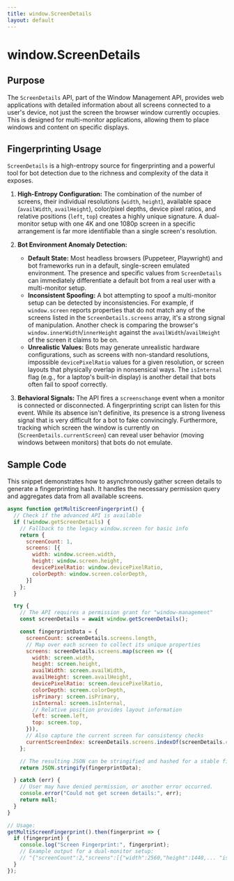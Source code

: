 ```yaml
---
title: window.ScreenDetails
layout: default
---
```

# window.ScreenDetails
## Purpose
The `ScreenDetails` API, part of the Window Management API, provides web applications with detailed information about all screens connected to a user's device, not just the screen the browser window currently occupies. This is designed for multi-monitor applications, allowing them to place windows and content on specific displays.

## Fingerprinting Usage
`ScreenDetails` is a high-entropy source for fingerprinting and a powerful tool for bot detection due to the richness and complexity of the data it exposes.

1.  **High-Entropy Configuration:** The combination of the number of screens, their individual resolutions (`width`, `height`), available space (`availWidth`, `availHeight`), color/pixel depths, device pixel ratios, and relative positions (`left`, `top`) creates a highly unique signature. A dual-monitor setup with one 4K and one 1080p screen in a specific arrangement is far more identifiable than a single screen's resolution.

2.  **Bot Environment Anomaly Detection:**
    *   **Default State:** Most headless browsers (Puppeteer, Playwright) and bot frameworks run in a default, single-screen emulated environment. The presence and specific values from `ScreenDetails` can immediately differentiate a default bot from a real user with a multi-monitor setup.
    *   **Inconsistent Spoofing:** A bot attempting to spoof a multi-monitor setup can be detected by inconsistencies. For example, if `window.screen` reports properties that do not match any of the screens listed in the `ScreenDetails.screens` array, it's a strong signal of manipulation. Another check is comparing the browser's `window.innerWidth`/`innerHeight` against the `availWidth`/`availHeight` of the screen it claims to be on.
    *   **Unrealistic Values:** Bots may generate unrealistic hardware configurations, such as screens with non-standard resolutions, impossible `devicePixelRatio` values for a given resolution, or screen layouts that physically overlap in nonsensical ways. The `isInternal` flag (e.g., for a laptop's built-in display) is another detail that bots often fail to spoof correctly.

3.  **Behavioral Signals:** The API fires a `screenschange` event when a monitor is connected or disconnected. A fingerprinting script can listen for this event. While its absence isn't definitive, its presence is a strong liveness signal that is very difficult for a bot to fake convincingly. Furthermore, tracking which screen the window is currently on (`ScreenDetails.currentScreen`) can reveal user behavior (moving windows between monitors) that bots do not emulate.

## Sample Code
This snippet demonstrates how to asynchronously gather screen details to generate a fingerprinting hash. It handles the necessary permission query and aggregates data from all available screens.

```javascript
async function getMultiScreenFingerprint() {
  // Check if the advanced API is available
  if (!window.getScreenDetails) {
    // Fallback to the legacy window.screen for basic info
    return {
      screenCount: 1,
      screens: [{
        width: window.screen.width,
        height: window.screen.height,
        devicePixelRatio: window.devicePixelRatio,
        colorDepth: window.screen.colorDepth,
      }]
    };
  }

  try {
    // The API requires a permission grant for "window-management"
    const screenDetails = await window.getScreenDetails();

    const fingerprintData = {
      screenCount: screenDetails.screens.length,
      // Map over each screen to collect its unique properties
      screens: screenDetails.screens.map(screen => ({
        width: screen.width,
        height: screen.height,
        availWidth: screen.availWidth,
        availHeight: screen.availHeight,
        devicePixelRatio: screen.devicePixelRatio,
        colorDepth: screen.colorDepth,
        isPrimary: screen.isPrimary,
        isInternal: screen.isInternal,
        // Relative position provides layout information
        left: screen.left,
        top: screen.top,
      })),
      // Also capture the current screen for consistency checks
      currentScreenIndex: screenDetails.screens.indexOf(screenDetails.currentScreen)
    };

    // The resulting JSON can be stringified and hashed for a stable fingerprint
    return JSON.stringify(fingerprintData);

  } catch (err) {
    // User may have denied permission, or another error occurred.
    console.error("Could not get screen details:", err);
    return null;
  }
}

// Usage:
getMultiScreenFingerprint().then(fingerprint => {
  if (fingerprint) {
    console.log("Screen Fingerprint:", fingerprint);
    // Example output for a dual-monitor setup:
    // "{"screenCount":2,"screens":[{"width":2560,"height":1440,... "isPrimary":true},{"width":1920,"height":1080,... "left":2560}],"currentScreenIndex":0}"
  }
});
```
